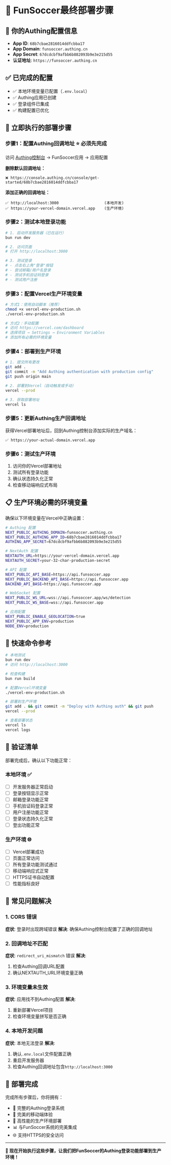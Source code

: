 # 🎯 FunSoccer最终部署步骤

## 🔑 你的Authing配置信息

- **App ID**: `68b7cbae2816014ddfcbba17`
- **App Domain**: `funsoccer.authing.cn`
- **App Secret**: `67dcdcbf9afbb6b882093b9e3e215d55`
- **认证地址**: `https://funsoccer.authing.cn`

## ✅ 已完成的配置

- ✅ 本地环境变量已配置（`.env.local`）
- ✅ Authing应用已创建
- ✅ 登录组件已集成
- ✅ 构建配置已优化

## 🚀 立即执行的部署步骤

### 步骤1：配置Authing回调地址 ⭐ **必须先完成**

访问 [Authing控制台](https://console.authing.cn/) → FunSoccer应用 → 应用配置

**删除默认回调地址：**
```
❌ https://console.authing.cn/console/get-started/68b7cbae2816014ddfcbba17
```

**添加正确的回调地址：**
```
✅ http://localhost:3000                    (本地开发)
✅ https://your-vercel-domain.vercel.app    (生产环境)
```

### 步骤2：测试本地登录功能

```bash
# 1. 启动开发服务器（已在运行）
bun run dev

# 2. 访问页面
# 打开 http://localhost:3000

# 3. 测试登录
# - 点击右上角"登录"按钮
# - 尝试邮箱/用户名登录
# - 测试手机验证码登录
# - 测试用户注册
```

### 步骤3：配置Vercel生产环境变量

```bash
# 方式1：使用自动脚本（推荐）
chmod +x vercel-env-production.sh
./vercel-env-production.sh

# 方式2：手动配置
# 访问 https://vercel.com/dashboard
# 选择项目 → Settings → Environment Variables
# 添加所有必需的环境变量
```

### 步骤4：部署到生产环境

```bash
# 1. 提交所有更改
git add .
git commit -m "Add Authing authentication with production config"
git push origin main

# 2. 部署到Vercel（自动触发或手动）
vercel --prod

# 3. 获取部署地址
vercel ls
```

### 步骤5：更新Authing生产回调地址

获得Vercel部署地址后，回到Authing控制台添加实际的生产域名：
```
✅ https://your-actual-domain.vercel.app
```

### 步骤6：测试生产环境

1. 访问你的Vercel部署地址
2. 测试所有登录功能
3. 确认状态持久化正常
4. 检查移动端响应式布局

## 📋 生产环境必需的环境变量

确保以下环境变量在Vercel中正确设置：

```bash
# Authing 配置
NEXT_PUBLIC_AUTHING_DOMAIN=funsoccer.authing.cn
NEXT_PUBLIC_AUTHING_APP_ID=68b7cbae2816014ddfcbba17
AUTHING_APP_SECRET=67dcdcbf9afbb6b882093b9e3e215d55

# NextAuth 配置  
NEXTAUTH_URL=https://your-vercel-domain.vercel.app
NEXTAUTH_SECRET=your-32-char-production-secret

# API 配置
NEXT_PUBLIC_API_BASE=https://api.funsoccer.app
NEXT_PUBLIC_BACKEND_API_BASE=https://api.funsoccer.app
BACKEND_API_BASE=https://api.funsoccer.app

# WebSocket 配置
NEXT_PUBLIC_WS_URL=wss://api.funsoccer.app/ws/detection
NEXT_PUBLIC_WS_BASE=wss://api.funsoccer.app

# 应用配置
NEXT_PUBLIC_ENABLE_GEOLOCATION=true
NEXT_PUBLIC_APP_ENV=production
NODE_ENV=production
```

## 🔧 快速命令参考

```bash
# 本地测试
bun run dev
# 访问 http://localhost:3000

# 检查构建
bun run build

# 配置Vercel环境变量
./vercel-env-production.sh

# 部署到生产环境
git add . && git commit -m "Deploy with Authing auth" && git push
vercel --prod

# 查看部署状态
vercel ls
vercel logs
```

## 🎯 验证清单

部署完成后，确认以下功能正常：

### 本地环境 ✅
- [ ] 开发服务器正常启动
- [ ] 登录按钮显示正常
- [ ] 邮箱登录功能正常
- [ ] 手机验证码登录正常
- [ ] 用户注册功能正常
- [ ] 登录状态持久化正常
- [ ] 登出功能正常

### 生产环境 🌐
- [ ] Vercel部署成功
- [ ] 页面正常访问
- [ ] 所有登录功能测试通过
- [ ] 移动端响应式正常
- [ ] HTTPS证书自动配置
- [ ] 性能指标良好

## 🚨 常见问题解决

### 1. CORS 错误
**症状**: 登录时出现跨域错误
**解决**: 确保Authing控制台配置了正确的回调地址

### 2. 回调地址不匹配
**症状**: `redirect_uri_mismatch` 错误
**解决**: 
1. 检查Authing回调URL配置
2. 确认NEXTAUTH_URL环境变量正确

### 3. 环境变量未生效
**症状**: 应用找不到Authing配置
**解决**: 
1. 重新部署Vercel项目
2. 检查环境变量拼写是否正确

### 4. 本地开发问题
**症状**: 本地无法登录
**解决**:
1. 确认`.env.local`文件配置正确
2. 重启开发服务器
3. 检查Authing回调地址包含`http://localhost:3000`

## 🎉 部署完成

完成所有步骤后，你将拥有：
- 🔐 完整的Authing登录系统
- 📱 完美的移动端体验  
- 🚀 高性能的生产环境部署
- 📊 与FunSoccer系统的完美集成
- 🌐 支持HTTPS的安全访问

---

**🎯 现在开始执行这些步骤，让我们把FunSoccer的Authing登录功能部署到生产环境！**